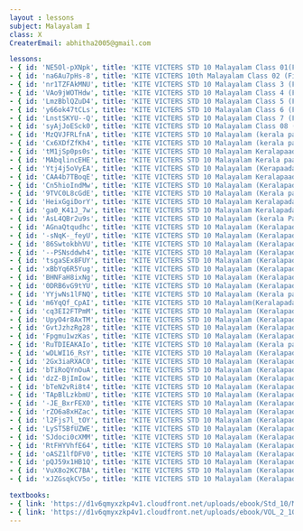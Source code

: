 ```yaml
--- 
layout : lessons 
subject: Malayalam I
class: X
CreaterEmail: abhitha2005@gmail.com

lessons: 
- { id: 'NE5Ol-pXNpk', title: 'KITE VICTERS STD 10 Malayalam Class 01(First Bell-ഫസ്റ്റ് ബെല്‍)' }
- { id: 'na6Au7pHs-8', title: 'KITE VICTERS 10th Malayalam Class 02 (First Bell-ഫസ്റ്റ് ബെല്‍)' }
- { id: 'nr1TZFAkMNU', title: 'KITE VICTERS STD 10 Malayalam Class 3 (First Bell-ഫസ്റ്റ് ബെല്‍)' }
- { id: 'VAo9jWOTHdw', title: 'KITE VICTERS STD 10 Malayalam Class 4 (First Bell-ഫസ്റ്റ് ബെല്‍)' }
- { id: 'LmzBblQZuD4', title: 'KITE VICTERS STD 10 Malayalam Class 5 (First Bell-ഫസ്റ്റ് ബെല്‍)' }
- { id: 'y66ok47tCLs', title: 'KITE VICTERS STD 10 Malayalam Class 6 (First Bell-ഫസ്റ്റ് ബെല്‍)' }
- { id: 'LnstSKYU--Q', title: 'KITE VICTERS STD 10 Malayalam Class 7 (First Bell-ഫസ്റ്റ് ബെല്‍)' }
- { id: 'syAjJoESck0', title: 'KITE VICTERS STD 10 Malayalam Class 08 (First Bell-ഫസ്റ്റ് ബെല്‍)' }
- { id: 'MzQVJFRLfnA', title: 'KITE VICTERS STD 10 Malayalam (kerala paadaavali) Class 09 (First Bell-ഫസ്റ്റ് ബെല്‍)' }
- { id: 'Cx6XDfZfKh4', title: 'KITE VICTERS STD 10 Malayalam (kerala paadaavali) Class 10 (First Bell-ഫസ്റ്റ് ബെല്‍)' }
- { id: 'tM1jSp0ps0s', title: 'KITE VICTERS STD 10 Malayalam Keralapaadavali Class 11 (First Bell-ഫസ്റ്റ് ബെല്‍)' }
- { id: 'MAbqlincEHE', title: 'KITE VICTERS STD 10 Malayalam Kerala paadavali Class 12 (First Bell-ഫസ്റ്റ് ബെല്‍)' }
- { id: 'Ytj4j5oVyEA', title: 'KITE VICTERS STD 10 Malayalam (Kerapaadavali) Class 13 (First Bell-ഫസ്റ്റ് ബെല്‍)' }
- { id: 'CAA4b7TBoqE', title: 'KITE VICTERS STD 10 Malayalam Keralapaadavali Class 14 (First Bell-ഫസ്റ്റ് ബെല്‍)' }
- { id: 'Cn5hioIndMw', title: 'KITE VICTERS STD 10 Malayalam (Keralapadavali) Class 15 (First Bell-ഫസ്റ്റ് ബെല്‍)' }
- { id: '9TVC0L8cGdE', title: 'KITE VICTERS STD 10 Malayalam (Kerala paadavali) Class 16 (First Bell-ഫസ്റ്റ് ബെല്‍)' }
- { id: 'HeixGgiDorY', title: 'KITE VICTERS STD 10 Malayalam Keralapadavali Class 17 (First Bell-ഫസ്റ്റ് ബെല്‍)' }
- { id: 'ga0_K41J_7w', title: 'KITE VICTERS STD 10 Malayalam Keralapadavali Class 18 (First Bell-ഫസ്റ്റ് ബെല്‍)' }
- { id: 'AsL4QBr2u9s', title: 'KITE VICTERS STD 10 Malayalam (kerala Paadavali) Class 19 (First Bell-ഫസ്റ്റ് ബെല്‍)' }
- { id: 'AGnaQtqudhc', title: 'KITE VICTERS STD 10 Malayalam (Keralapadavali) Class 20 (First Bell-ഫസ്റ്റ് ബെല്‍)' }
- { id: '-sNqK-_feyU', title: 'KITE VICTERS STD 10 Malayalam (Keralapadavali) Class 21 (First Bell-ഫസ്റ്റ് ബെല്‍)' }
- { id: '86SwtokbhVU', title: 'KITE VICTERS STD 10 Malayalam (Keralapadavali) Class 22 (First Bell-ഫസ്റ്റ് ബെല്‍)' }
- { id: '--PSNsddwh4', title: 'KITE VICTERS STD 10 Malayalam (Keralapadavali) Class 23 (First Bell-ഫസ്റ്റ് ബെല്‍)' }
- { id: 'tsgaSEx8FUY', title: 'KITE VICTERS STD 10 Malayalam (Keralapadavali) Class 24 (First Bell-ഫസ്റ്റ് ബെല്‍)' }
- { id: 'xBbYq6R5Yug', title: 'KITE VICTERS STD 10 Malayalam (Keralapadavali) Class 25 (First Bell-ഫസ്റ്റ് ബെല്‍)' }
- { id: 'BHNFaH8ixNg', title: 'KITE VICTERS STD 10 Malayalam (Keralapadavali) Class 26 (First Bell-ഫസ്റ്റ് ബെല്‍)' }
- { id: '0DRB6vG9tYU', title: 'KITE VICTERS STD 10 Malayalam (Keralapadavali) Class 27 (First Bell-ഫസ്റ്റ് ബെല്‍)' }
- { id: 'YYjwNs1lFNQ', title: 'KITE VICTERS STD 10 Malayalam (Kerala padavali) Class 28 (First Bell-ഫസ്റ്റ് ബെല്‍)' }
- { id: 'm6YqQf_CpAI', title: 'KITE VICTERS STD 10 Malayalam(Keralapadavali) Class 29 (First Bell-ഫസ്റ്റ് ബെല്‍)' }
- { id: 'cq3EI2FTPmM', title: 'KITE VICTERS STD 10 Malayalam (Keralapadavali) Class 30 (First Bell-ഫസ്റ്റ് ബെല്‍)' }
- { id: 'UpyO4r8AxTM', title: 'KITE VICTERS STD 10 Malayalam (Keralapadavali) Class 31 (First Bell-ഫസ്റ്റ് ബെല്‍)' }
- { id: 'GvtJzhzRg28', title: 'KITE VICTERS STD 10 Malayalam (Keralapadavali) Class 32 (First Bell-ഫസ്റ്റ് ബെല്‍)' }
- { id: 'Fpgmu1wzKas', title: 'KITE VICTERS STD 10 Malayalam (Keralapadavali) Class 33 (First Bell-ഫസ്റ്റ് ബെല്‍)' }
- { id: 'RuTDIEAKAIo', title: 'KITE VICTERS STD 10 Malayalam (Kerala padavali) Class 34 (First Bell-ഫസ്റ്റ് ബെല്‍)' }
- { id: 'wDLWI16_RsY', title: 'KITE VICTERS STD 10 Malayalam (Keralapadavali) Class 35 (First Bell-ഫസ്റ്റ് ബെല്‍)' }
- { id: '2Gx3iaRXAC0', title: 'KITE VICTERS STD 10 Malayalam (Keralapadavali) Class 36 (First Bell-ഫസ്റ്റ് ബെല്‍)' }
- { id: 'bTiRoQYnOuA', title: 'KITE VICTERS STD 10 Malayalam (Keralapadavali) Class 37 (First Bell-ഫസ്റ്റ് ബെല്‍)' }
- { id: 'dzZ-BjImIow', title: 'KITE VICTERS STD 10 Malayalam (Keralapadavali) Class 38 (First Bell-ഫസ്റ്റ് ബെല്‍)' }
- { id: 'bTeN2vRi8t4', title: 'KITE VICTERS STD 10 Malayalam (Keralapadavali) Class 39 (First Bell-ഫസ്റ്റ് ബെല്‍)' }
- { id: 'TApBlLzkbmU', title: 'KITE VICTERS STD 10 Malayalam (Keralapadavali) Class 40 (First Bell-ഫസ്റ്റ് ബെല്‍)' }
- { id: '-JE_BxrFEX0', title: 'KITE VICTERS STD 10 Malayalam (Keralapadavali) Class 41 (First Bell-ഫസ്റ്റ് ബെല്‍)' }
- { id: 'rZO6a8xHZac', title: 'KITE VICTERS STD 10 Malayalam (Keralapadavali) Class 42 (First Bell-ഫസ്റ്റ് ബെല്‍)' }
- { id: 'l2Fjs7l_tOY', title: 'KITE VICTERS STD 10 Malayalam (Keralapadavali) Class 43 (First Bell-ഫസ്റ്റ് ബെല്‍)' }
- { id: 'LyST5BfUZWE', title: 'KITE VICTERS STD 10 Malayalam (Keralapadavali) Class 44 (First Bell-ഫസ്റ്റ് ബെല്‍)' }
- { id: 'SJdoci0cXMM', title: 'KITE VICTERS STD 10 Malayalam (Keralapadavali) Class 45 (First Bell-ഫസ്റ്റ് ബെല്‍)' }
- { id: 'RtFHYVhfE64', title: 'KITE VICTERS STD 10 Malayalam (Keralapadavali) Class 46 (First Bell-ഫസ്റ്റ് ബെല്‍)' }
- { id: 'oASZ1lfDFV0', title: 'KITE VICTERS STD 10 Malayalam (Keralapadavali) Class 47 (First Bell-ഫസ്റ്റ് ബെല്‍)' }
- { id: 'pQJ59x1HB1Q', title: 'KITE VICTERS STD 10 Malayalam (Keralapadavali) Class 48 (First Bell-ഫസ്റ്റ് ബെല്‍)' }
- { id: 'VuX8o2KC7BA', title: 'KITE VICTERS STD 10 Malayalam (Keralapadavali) Class 49 (First Bell-ഫസ്റ്റ് ബെല്‍)' }
- { id: 'xJZGsqkCV5o', title: 'KITE VICTERS STD 10 Malayalam (Keralapadavali) Class 01 (First Bell-ഫസ്റ്റ് ബെല്‍) (Revision)' }

textbooks:
- { link: 'https://d1v6qmyxzkp4v1.cloudfront.net/uploads/ebook/Std_10/MalayalamAT_1/MalayalamAT_1.pdf', title: 'Malayalam I Part -1' }
- { link: 'https://d1v6qmyxzkp4v1.cloudfront.net/uploads/ebook/VOL_2_10/Malayalam_AT_Malayalam_2/Malayalam_AT_Malayalam_2.pdf', title: 'Malayalam I Part -2' }
--- 
```

